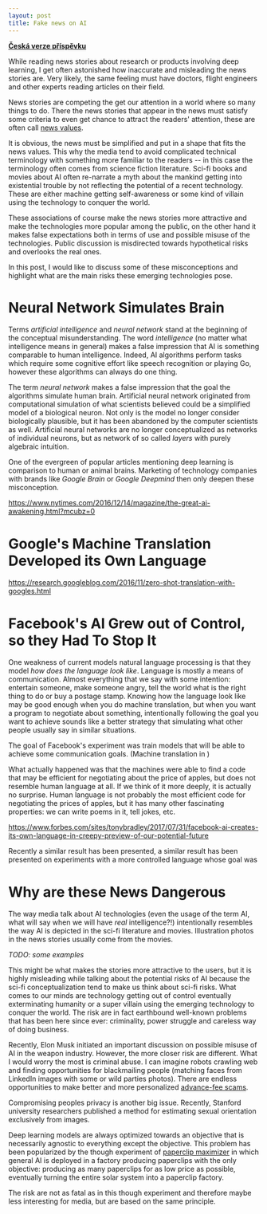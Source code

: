 ```yaml
---
layout: post
title: Fake news on AI
---
```


__[Česká verze příspěvku](/2017/05/29/Fake-news-o-AI.html)__

While reading news stories about research or products involving deep learning,
I get often astonished how inaccurate and misleading the news stories are.
Very likely, the same feeling must have doctors, flight engineers and other
experts reading articles on their field.

News stories are competing the get our attention in a world where so many
things to do. There the news stories that appear in the news must satisfy some
criteria to even get chance to attract the readers' attention, these are often
call [news values](https://en.wikipedia.org/wiki/News_values).

It is obvious, the news must be simplified and put in a shape that fits the
news values. This why the media tend to avoid complicated technical terminology
with something more familiar to the readers -- in this case the terminology
often comes from science fiction literature. Sci-fi books and movies about AI
often re-narrate a myth about the mankind getting into existential trouble by
not reflecting the potential of a recent technology. These are either machine
getting self-awareness or some kind of villain using the technology to conquer
the world.

These associations of course make the news stories more attractive and make the
technologies more popular among the public, on the other hand it makes false
expectations both in terms of use and possible misuse of the technologies.
Public discussion is misdirected towards hypothetical risks and overlooks the
real ones.

In this post, I would like to discuss some of these misconceptions and highlight
what are the main risks these emerging technologies pose.

# Neural Network Simulates Brain

Terms _artificial intelligence_ and _neural network_ stand at the beginning of
the conceptual misunderstanding. The word _intelligence_ (no matter what
intelligence means in general) makes a false impression that AI is something
comparable to human intelligence. Indeed, AI algorithms perform tasks which
require some cognitive effort like speech recognition or playing Go, however
these algorithms can always do one thing.

The term _neural network_ makes a false impression that the goal the algorithms
simulate human brain. Artificial neural network originated from computational
simulation of what scientists believed could be a simplified model of a
biological neuron. Not only is the model no longer consider biologically
plausible, but it has been abandoned by the computer scientists as well.
Artificial neural networks are no longer conceptualized as networks of
individual neurons, but as network of so called _layers_ with purely algebraic
intuition.

One of the evergreen of popular articles mentioning deep learning is comparison
to human or animal brains.  Marketing of technology companies with brands like
_Google Brain_ or _Google Deepmind_ then only deepen these misconception.

https://www.nytimes.com/2016/12/14/magazine/the-great-ai-awakening.html?mcubz=0

# Google's Machine Translation Developed its Own Language

https://research.googleblog.com/2016/11/zero-shot-translation-with-googles.html

# Facebook's AI Grew out of Control, so they Had To Stop It

One weakness of current models natural language processing is that they model
_how does the language look like_. Language is mostly a means of communication.
Almost everything that we say with some intention: entertain someone, make
someone angry, tell the world what is the right thing to do or buy a postage
stamp. Knowing how the language look like may be good enough when you do
machine translation, but when you want a program to negotiate about something,
intentionally following the goal you want to achieve sounds like a better
strategy that simulating what other people usually say in similar situations.

The goal of Facebook's experiment was train models that will be able to achieve
some communication goals. (Machine translation in )

What actually happened was that the machines were able to find a code that may
be efficient for negotiating about the price of apples, but does not resemble
human language at all. If we think of it more deeply, it is actually no
surprise. Human language is not probably the most efficient code for
negotiating the prices of apples, but it has many other fascinating properties:
we can write poems in it, tell jokes, etc.

https://www.forbes.com/sites/tonybradley/2017/07/31/facebook-ai-creates-its-own-language-in-creepy-preview-of-our-potential-future

Recently a similar result has been presented, a similar result has been
presented on experiments with a more controlled language whose goal was

# Why are these News Dangerous

The way media talk about AI technologies (even the usage of the term AI, what
will say when we will have _real_ intelligence?!) intentionally resembles the
way AI is depicted in the sci-fi literature and movies. Illustration photos in
the news stories usually come from the movies.

_TODO: some examples_

This might be what makes the stories more attractive to the users, but it is
highly misleading while talking about the potential risks of AI because the
sci-fi conceptualization tend to make us think about sci-fi risks. What comes
to our minds are technology getting out of control eventually exterminating
humanity or a super villain using the emerging technology to conquer the world.
The risk are in fact earthbound well-known problems that has been here since
ever: criminality, power struggle and careless way of doing business.

Recently, Elon Musk initiated an important discussion on possible misuse of AI
in the weapon industry. However, the more closer risk are different. What I
would worry the most is criminal abuse. I can imagine robots crawling web and
finding opportunities for blackmailing people (matching faces from LinkedIn
images with some or wild parties photos). There are endless opportunities to
make better and more personalized [advance-fee
scams](https://en.wikipedia.org/wiki/Advance-fee_scam).

Compromising peoples privacy is another big issue. Recently, Stanford university
researchers published a method for estimating sexual orientation exclusively
from images.

Deep learning models are always optimized towards an objective that is
necessarily agnostic to everything except the objective. This problem has been
popularized by the though experiment of [paperclip
maximizer](https://wiki.lesswrong.com/wiki/Paperclip_maximizer) in which general
AI is deployed in a factory producing paperclips with the only objective:
producing as many paperclips for as low price as possible, eventually turning
the entire solar system into a paperclip factory.

The risk are not as fatal as in this though experiment and therefore maybe less
interesting for media, but are based on the same principle.
